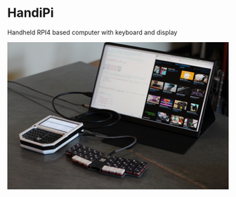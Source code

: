 # HandiPi

Handheld RPI4 based computer with keyboard and display

![The HandiPi](images/beauty/IMG_8124.jpeg)
